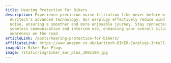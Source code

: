 ```yaml
---
title: Hearing Protection For Bikers
description: Experience precision noise filtration like never before with
  Auritech's advanced technology. Our earplugs effectively reduce wind and road
  noise, ensuring a smoother and more enjoyable journey. Stay connected with
  seamless communication and intercom use, enhancing your overall situational
  awareness on the road
articleLink: /posts/hearing-protection-for-bikers/
affiliateLink: https://www.amazon.co.uk/Auritech-BIKER-Earplugs-Intelligent-Motorcyclists/dp/B01FUFT0SW?maas=maas_adg_C21708103096B6C69FBB4BFB746EEE52_afap_abs&ref_=aa_maas&tag=maas
imageAlt: Biker Ear Plugs
image: /static/img/biker_ear_plus_300x190.jpg
---
```

